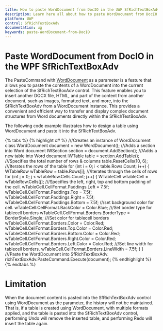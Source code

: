 ```yaml
---
title: How to paste WordDocument from DocIO in the UWP SfRichTextBoxAdv. | Syncfusion
description: Learn here all about how to paste WordDocument from DocIO in Syncfusion UWP SfRichTextBoxAdv and more.
platform: UWP
control: SfRichTextBoxAdv
documentation: ug
keywords: paste-WordDocument-from-DocIO
---
```


# Paste WordDocument from DocIO in the WPF SfRichTextBoxAdv

The PasteCommand with [WordDocument](https://help.syncfusion.com/file-formats/docio/getting-started) as a parameter is a feature that allows you to paste the contents of a WordDocument into the current selection of the SfRichTextBoxAdv control. This feature enables you to insert another DOCX file, HTML, and part of the content from another document, such as images, formatted text, and more, into the SfRichTextBoxAdv from a WordDocument instance. This provides a convenient and efficient way to transfer and display complex document structures from Word documents directly within the SfRichTextBoxAdv.

The following code example illustrates how to design a table using WordDocument and paste it into the SfRichTextBoxAdv.

{% tabs %}
{% highlight c# %}
///Creates an instance of WordDocument class 
  WordDocument document = new WordDocument();
///Adds a section into Word document
  IWSection section = document.AddSection();
///Adds a new table into Word document
  IWTable table = section.AddTable();
///Specifies the total number of rows & columns
  table.ResetCells(10, 6);
///Iterates the rows of the table
for (int i = 0; i < table.Rows.Count; i++)
{
    WTableRow wTableRow = table.Rows[i];
    ///Iterates through the cells of rows
    for (int j = 0; j < wTableRow.Cells.Count; j++)
    {
            WTableCell wTableCell = wTableRow.Cells[j];
            ///Specifies the left, right, top and bottom padding of the cell.
            wTableCell.CellFormat.Paddings.Left = 7.5f;
            wTableCell.CellFormat.Paddings.Top = 7.5f;
            wTableCell.CellFormat.Paddings.Right = 7.5f;
            wTableCell.CellFormat.Paddings.Bottom = 7.5f;
            ///set background color for cell.
            wTableCell.CellFormat.BackColor = Color.Blue;
            ///Set border type for tablecell borders
            wTableCell.CellFormat.Borders.BorderType = BorderStyle.Single;
            ///Set color for tablecell borders
            wTableCell.CellFormat.Borders.Color = Color.Red;
            wTableCell.CellFormat.Borders.Top.Color = Color.Red;
            wTableCell.CellFormat.Borders.Bottom.Color = Color.Red;
            wTableCell.CellFormat.Borders.Right.Color = Color.Red;
            wTableCell.CellFormat.Borders.Left.Color = Color.Red;
            ///Set line width for tablecell borders.
            wTableCell.CellFormat.Borders.LineWidth = 7.5f;
    }
}
///Paste the WordDocument into SfRichTextBoxAdv.
  richTextBoxAdv.PasteCommand.Execute(document);
{% endhighlight %}
{% endtabs %}

# Limitation
When the document content is pasted into the SfRichTextBoxAdv control using WordDocument as the parameter, the history will not be maintained. That is, if a table is created using WordDocument, with multiple formats applied, and the table is pasted into the SfRichTextBoxAdv control, performing Undo will remove the inserted table, and performing Redo will insert the table again.